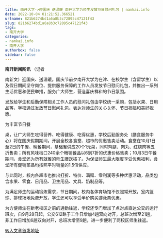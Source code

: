```yaml
---
title: 南开大学->迎国庆 送温暖 南开大学为师生发放节日慰问礼包 | nankai.info
date: 2022-10-04 01:21:52.366521
urlname: 821b6274bd1a6a8b3c72895c47121f43
slug: 821b6274bd1a6a8b3c72895c47121f43
tags: 
- 南开大学
categories:
- nankai.info
- 南开大学
authorbox: false
sidebar: false
---
```

**南开新闻网讯** （记者

南新文）迎国庆、送温暖，国庆节前夕南开大学为在津、在校学生（含留学生）以及假日期间坚守岗位、提供服务保障的工作人员发放节日慰问礼包，并推出一系列生活优惠和便民举措，服务广大师生，营造喜庆祥和的节日氛围。

发放给学生和后勤保障相关工作人员的慰问礼包由学校统一采购，包括水果、日用品等，学校通过发放节日慰问礼包，表达对师生的关心关怀、节日祝福和美好祝愿。

为丰富节日餐
<!--more-->
桌，让广大师生吃得营养、吃得健康、吃得优惠，学校后勤服务处（膳食服务中心）将在国庆假期期间，开展全校各食堂、超市的优惠售卖活动。食堂在10月1日至2日的午餐、晚餐期间，基础餐供应20个1元菜，同时鸡腿、肉丸、红烧肉等五折售卖；所有风味档口240余个畅销餐品以6到7折的优惠价格售卖；10月3日午餐期间，食堂还为所有就餐的师生赠送橘子。为保证师生最大限度享受优惠福利，食堂所有促销菜品均按照平时销量的1.5倍供应。

与此同时，校内各超市也推出打折、特价、满赠、零利润等多种优惠活动，品类包含水果、零食、日用品、卫生用品、文具、奶制品等。

为满足师生的运动锻炼需求，节日期间，校内各体育场馆不仅照常开放，室内篮球、排球场地免费开放，学生还可以享受半价购买游泳票优惠。

为方便师生在新老校区之前的通勤往返，学校还专门增加了点对点直达公交的运行班次，自9月28日起，公交612路于工作日增加4趟双向对开，总班次增至21趟，非工作日增加6趟双向对开，总班次增至9趟，进一步便利了两校区师生往返。



[转入文章首发地址](http://news.nankai.edu.cn/ywsd/system/2022/09/30/030053000.shtml)